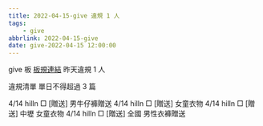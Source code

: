 ```yaml
---
title: 2022-04-15-give 違規 1 人
tags:
    - give
abbrlink: 2022-04-15-give
date: give-2022-04-15 12:00:00
---
```

give 板 [板規連結](https://www.ptt.cc/bbs/give/M.1612495900.A.C32.html)
昨天違規 1 人
<!-- more -->

違規清單
單日不得超過 3 篇

4/14 hilln □ [贈送] 男牛仔褲贈送
4/14 hilln □ [贈送] 女童衣物
4/14 hilln □ [贈送] 中壢 女童衣物
4/14 hilln □ [贈送] 全國 男性衣褲贈送